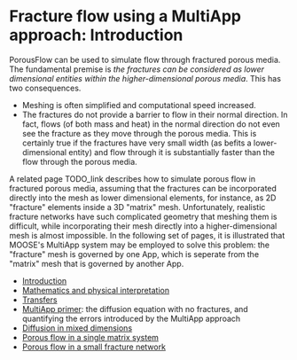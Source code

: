 # Fracture flow using a MultiApp approach: Introduction

PorousFlow can be used to simulate flow through fractured porous media.  The fundamental premise is *the fractures can be considered as lower dimensional entities within the higher-dimensional porous media*.  This has two consequences.

- Meshing is often simplified and computational speed increased.
- The fractures do not provide a barrier to flow in their normal direction.  In fact, flows (of both mass and heat) in the normal direction do not even see the fracture as they move through the porous media.  This is certainly true if the fractures have very small width (as befits a lower-dimensional entity) and flow through it is substantially faster than the flow through the porous media.

A related page TODO_link describes how to simulate porous flow in fractured porous media, assuming that the fractures can be incorporated directly into the mesh as lower dimensional elements, for instance, as 2D "fracture" elements inside a 3D "matrix" mesh.  Unfortunately, realistic fracture networks have such complicated geometry that meshing them is difficult, while incorporating their mesh directly into a higher-dimensional mesh is almost impossible.  In the following set of pages, it is illustrated that MOOSE's MultiApp system may be employed to solve this problem: the "fracture" mesh is governed by one App, which is seperate from the "matrix" mesh that is governed by another App.

- [Introduction](multiapp_fracture_flow_introduction.md)
- [Mathematics and physical interpretation](multiapp_fracture_flow_equations.md)
- [Transfers](multiapp_fracture_flow_transfers.md)
- [MultiApp primer](multiapp_fracture_flow_primer.md): the diffusion equation with no fractures, and quantifying the errors introduced by the MultiApp approach
- [Diffusion in mixed dimensions](multiapp_fracture_flow_diffusion.md)
- [Porous flow in a single matrix system](multiapp_fracture_flow_PorousFlow_2D.md)
- [Porous flow in a small fracture network](multiapp_fracture_flow_PorousFlow_3D.md)
